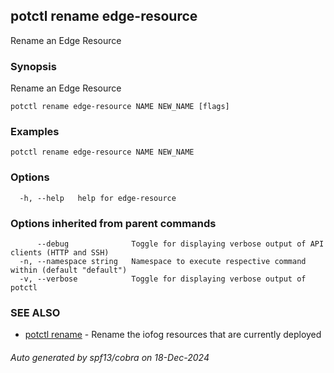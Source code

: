 ## potctl rename edge-resource

Rename an Edge Resource

### Synopsis

Rename an Edge Resource

```
potctl rename edge-resource NAME NEW_NAME [flags]
```

### Examples

```
potctl rename edge-resource NAME NEW_NAME
```

### Options

```
  -h, --help   help for edge-resource
```

### Options inherited from parent commands

```
      --debug              Toggle for displaying verbose output of API clients (HTTP and SSH)
  -n, --namespace string   Namespace to execute respective command within (default "default")
  -v, --verbose            Toggle for displaying verbose output of potctl
```

### SEE ALSO

* [potctl rename](potctl_rename.md)	 - Rename the iofog resources that are currently deployed

###### Auto generated by spf13/cobra on 18-Dec-2024
